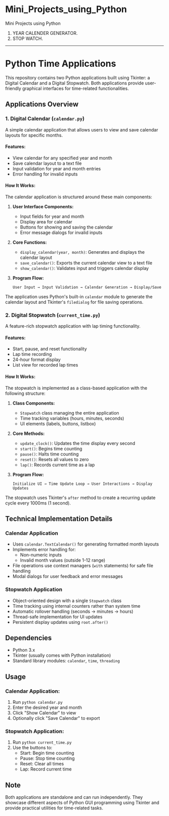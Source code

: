 # Mini_Projects_using_Python
Mini Projects using Python

1. YEAR CALENDER GENERATOR.
2. STOP WATCH.

---------------------------------------------------------------------------------------------------------------------------------------------------------

# Python Time Applications

This repository contains two Python applications built using Tkinter: a Digital Calendar and a Digital Stopwatch. Both applications provide user-friendly graphical interfaces for time-related functionalities.

## Applications Overview

### 1. Digital Calendar (`calendar.py`)

A simple calendar application that allows users to view and save calendar layouts for specific months.

#### Features:
- View calendar for any specified year and month
- Save calendar layout to a text file
- Input validation for year and month entries
- Error handling for invalid inputs

#### How It Works:

The calendar application is structured around these main components:

1. **User Interface Components:**
   - Input fields for year and month
   - Display area for calendar
   - Buttons for showing and saving the calendar
   - Error message dialogs for invalid inputs

2. **Core Functions:**
   - `display_calendar(year, month)`: Generates and displays the calendar layout
   - `save_calendar()`: Exports the current calendar view to a text file
   - `show_calendar()`: Validates input and triggers calendar display

3. **Program Flow:**
   ```
   User Input → Input Validation → Calendar Generation → Display/Save
   ```

The application uses Python's built-in `calendar` module to generate the calendar layout and Tkinter's `filedialog` for file saving operations.

### 2. Digital Stopwatch (`current_time.py`)

A feature-rich stopwatch application with lap timing functionality.

#### Features:
- Start, pause, and reset functionality
- Lap time recording
- 24-hour format display
- List view for recorded lap times

#### How It Works:

The stopwatch is implemented as a class-based application with the following structure:

1. **Class Components:**
   - `Stopwatch` class managing the entire application
   - Time tracking variables (hours, minutes, seconds)
   - UI elements (labels, buttons, listbox)

2. **Core Methods:**
   - `update_clock()`: Updates the time display every second
   - `start()`: Begins time counting
   - `pause()`: Halts time counting
   - `reset()`: Resets all values to zero
   - `lap()`: Records current time as a lap

3. **Program Flow:**
   ```
   Initialize UI → Time Update Loop → User Interactions → Display Updates
   ```

The stopwatch uses Tkinter's `after` method to create a recurring update cycle every 1000ms (1 second).

## Technical Implementation Details

### Calendar Application
- Uses `calendar.TextCalendar()` for generating formatted month layouts
- Implements error handling for:
  - Non-numeric inputs
  - Invalid month values (outside 1-12 range)
- File operations use context managers (`with` statements) for safe file handling
- Modal dialogs for user feedback and error messages

### Stopwatch Application
- Object-oriented design with a single `Stopwatch` class
- Time tracking using internal counters rather than system time
- Automatic rollover handling (seconds → minutes → hours)
- Thread-safe implementation for UI updates
- Persistent display updates using `root.after()`

## Dependencies
- Python 3.x
- Tkinter (usually comes with Python installation)
- Standard library modules: `calendar`, `time`, `threading`

## Usage

### Calendar Application:
1. Run `python calendar.py`
2. Enter the desired year and month
3. Click "Show Calendar" to view
4. Optionally click "Save Calendar" to export

### Stopwatch Application:
1. Run `python current_time.py`
2. Use the buttons to:
   - Start: Begin time counting
   - Pause: Stop time counting
   - Reset: Clear all times
   - Lap: Record current time

## Note
Both applications are standalone and can run independently. They showcase different aspects of Python GUI programming using Tkinter and provide practical utilities for time-related tasks.
